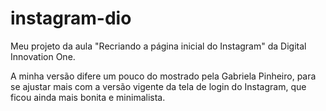 # instagram-dio
Meu projeto da aula "Recriando a página inicial do Instagram" da Digital Innovation One.

A minha versão difere um pouco do mostrado pela Gabriela Pinheiro, para se ajustar mais com a versão vigente da tela de login do Instagram, que ficou ainda mais bonita e minimalista.
